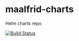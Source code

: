 # maalfrid-charts
Helm charts repo

[![Build Status](https://travis-ci.org/nlnwa/maalfrid-charts.svg?branch=master)](https://travis-ci.org/nlnwa/maalfrid-charts)
